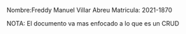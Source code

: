 Nombre:Freddy Manuel Villar Abreu
Matricula: 2021-1870


NOTA: El documento va mas enfocado a lo que es un CRUD
